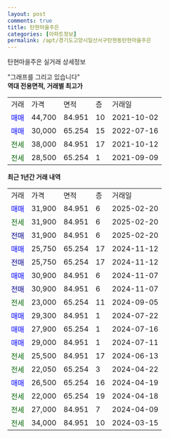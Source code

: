 ```yaml
---
layout: post
comments: true
title: 탄현마을주은
categories: [아파트정보]
permalink: /apt/경기도고양시일산서구탄현동탄현마을주은
---
```


탄현마을주은 실거래 상세정보

<script type="text/javascript">
  google.charts.load('current', {'packages':['line', 'corechart']});
  google.charts.setOnLoadCallback(drawChart);

  function drawChart() {
    var data = new google.visualization.DataTable();
    data.addColumn('date', '거래일');
    data.addColumn('number', "매매");
    data.addColumn('number', "전세");
    data.addColumn('number', "전매");

    data.addRows([[new Date(Date.parse("2025-02-20")), 31900, null, null], [new Date(Date.parse("2025-02-20")), null, 31900, null], [new Date(Date.parse("2025-02-20")), null, null, 31900], [new Date(Date.parse("2024-11-12")), 25750, null, null], [new Date(Date.parse("2024-11-12")), null, null, 25750], [new Date(Date.parse("2024-11-07")), 30900, null, null], [new Date(Date.parse("2024-11-07")), null, null, 30900], [new Date(Date.parse("2024-09-05")), null, 23000, null], [new Date(Date.parse("2024-07-22")), 29300, null, null], [new Date(Date.parse("2024-07-16")), 27900, null, null], [new Date(Date.parse("2024-07-11")), 29000, null, null], [new Date(Date.parse("2024-06-13")), null, 25500, null], [new Date(Date.parse("2024-04-22")), null, 22050, null], [new Date(Date.parse("2024-04-19")), 26500, null, null], [new Date(Date.parse("2024-04-18")), null, 22000, null], [new Date(Date.parse("2024-04-09")), null, 27000, null], [new Date(Date.parse("2024-03-15")), null, 34000, null]]);

    var options = {
      hAxis: {
        format: 'yyyy/MM/dd'
      },    
      lineWidth: 0,
      pointsVisible: true,    
      title: '최근 1년간 유형별 실거래가 분포',
      legend: { position: 'bottom' }
    };

    var formatter = new google.visualization.NumberFormat({pattern:'###,###'} );
    formatter.format(data, 1);
    formatter.format(data, 2);
    
    setTimeout(function() {
        var chart = new google.visualization.LineChart(document.getElementById('columnchart_material'));
        chart.draw(data, (options));
        document.getElementById('loading').style.display = 'none';
    }, 200);
  }
</script>


<div id="loading" style="z-index:20; display: block; margin-left: 0px">"그래프를 그리고 있습니다"</div>
<div id="columnchart_material" style="width: 95%; margin-left: 0px; display: block"></div>
<!-- contents start -->
<b>역대 전용면적, 거래별 최고가</b>
<table class="sortable">
    <tr>
      <td>거래</td>
      <td>가격</td>
      <td>면적</td>
      <td>층</td>
      <td>거래일</td>
    </tr>
        <tr>
          <td><a style="color: blue">매매</a></td>
          <td>44,700</td>
          <td>84.951</td>
          <td>10</td>
          <td>2021-10-02</td>
        </tr>            <tr>
          <td><a style="color: blue">매매</a></td>
          <td>30,000</td>
          <td>65.254</td>
          <td>15</td>
          <td>2022-07-16</td>
        </tr>        
        <tr>
              <td><a style="color: darkgreen">전세</a></td>
              <td>38,000</td>
              <td>84.951</td>
              <td>17</td>
              <td>2021-10-12</td>
            </tr>            <tr>
              <td><a style="color: darkgreen">전세</a></td>
              <td>28,500</td>
              <td>65.254</td>
              <td>1</td>
              <td>2021-09-09</td>
            </tr>        
    
</table>

<b>최근 1년간 거래 내역</b>

<table class="sortable">
    <tr>
      <td>거래</td>
      <td>가격</td>
      <td>면적</td>
      <td>층</td>
      <td>거래일</td>
    </tr>
    <tr>
      <td><a style="color: blue">매매</a></td>
      <td>31,900</td>
      <td>84.951</td>
      <td>6</td>
      <td>2025-02-20</td>
    </tr>          <tr>
      <td><a style="color: darkgreen">전세</a></td>
      <td>31,900</td>
      <td>84.951</td>
      <td>6</td>
      <td>2025-02-20</td>
    </tr>          <tr>
      <td><a style="color: darkblue">전매</a></td>
      <td>31,900</td>
      <td>84.951</td>
      <td>6</td>
      <td>2025-02-20</td>
    </tr>          <tr>
      <td><a style="color: blue">매매</a></td>
      <td>25,750</td>
      <td>65.254</td>
      <td>17</td>
      <td>2024-11-12</td>
    </tr>          <tr>
      <td><a style="color: darkblue">전매</a></td>
      <td>25,750</td>
      <td>65.254</td>
      <td>17</td>
      <td>2024-11-12</td>
    </tr>          <tr>
      <td><a style="color: blue">매매</a></td>
      <td>30,900</td>
      <td>84.951</td>
      <td>6</td>
      <td>2024-11-07</td>
    </tr>          <tr>
      <td><a style="color: darkblue">전매</a></td>
      <td>30,900</td>
      <td>84.951</td>
      <td>6</td>
      <td>2024-11-07</td>
    </tr>          <tr>
      <td><a style="color: darkgreen">전세</a></td>
      <td>23,000</td>
      <td>65.254</td>
      <td>11</td>
      <td>2024-09-05</td>
    </tr>          <tr>
      <td><a style="color: blue">매매</a></td>
      <td>29,300</td>
      <td>84.951</td>
      <td>1</td>
      <td>2024-07-22</td>
    </tr>          <tr>
      <td><a style="color: blue">매매</a></td>
      <td>27,900</td>
      <td>65.254</td>
      <td>1</td>
      <td>2024-07-16</td>
    </tr>          <tr>
      <td><a style="color: blue">매매</a></td>
      <td>29,000</td>
      <td>84.951</td>
      <td>1</td>
      <td>2024-07-11</td>
    </tr>          <tr>
      <td><a style="color: darkgreen">전세</a></td>
      <td>25,500</td>
      <td>84.951</td>
      <td>17</td>
      <td>2024-06-13</td>
    </tr>          <tr>
      <td><a style="color: darkgreen">전세</a></td>
      <td>22,050</td>
      <td>65.254</td>
      <td>3</td>
      <td>2024-04-22</td>
    </tr>          <tr>
      <td><a style="color: blue">매매</a></td>
      <td>26,500</td>
      <td>65.254</td>
      <td>16</td>
      <td>2024-04-19</td>
    </tr>          <tr>
      <td><a style="color: darkgreen">전세</a></td>
      <td>22,000</td>
      <td>65.254</td>
      <td>19</td>
      <td>2024-04-18</td>
    </tr>          <tr>
      <td><a style="color: darkgreen">전세</a></td>
      <td>27,000</td>
      <td>84.951</td>
      <td>7</td>
      <td>2024-04-09</td>
    </tr>          <tr>
      <td><a style="color: darkgreen">전세</a></td>
      <td>34,000</td>
      <td>84.951</td>
      <td>10</td>
      <td>2024-03-15</td>
    </tr>      </table>
<!-- contents end -->    

